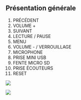 ## Présentation générale
1. PRÉCÉDENT 
2. VOLUME + 
3. SUIVANT 
4. LECTURE / PAUSE 
5. MENU 
6. VOLUME - / VERROUILLAGE 
7. MICROPHONE 
8. PRISE MINI USB 
9. FENTE MICRO SD 
10. PRISE ÉCOUTEURS 
11. RESET

![](http://static.energysistem.com/images/manuals/42648/57a06ab57b0b8.jpg)


![](http://static.energysistem.com/images/manuals/42649/59b169f340dfa.jpg)
